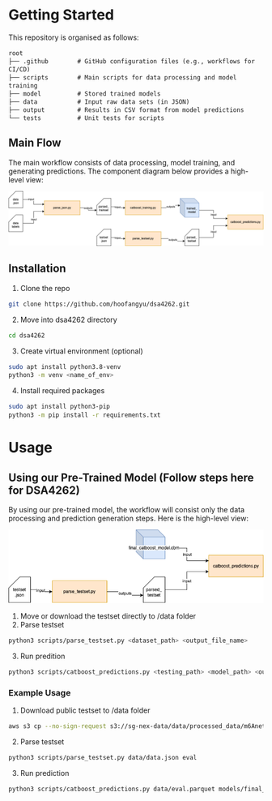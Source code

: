 # Getting Started
This repository is organised as follows:

```
root
├── .github        # GitHub configuration files (e.g., workflows for CI/CD)
├── scripts        # Main scripts for data processing and model training
├── model          # Stored trained models
├── data           # Input raw data sets (in JSON)
├── output         # Results in CSV format from model predictions
└── tests          # Unit tests for scripts
```

## Main Flow
The main workflow consists of data processing, model training, and generating predictions. The component diagram below provides a high-level view:

![flow diagram](.github/assets/main_flow.png)


## Installation
1. Clone the repo
```bash
git clone https://github.com/hoofangyu/dsa4262.git 
```
2. Move into dsa4262 directory
```bash
cd dsa4262
```
3. Create virtual environment (optional)
```bash
sudo apt install python3.8-venv
python3 -m venv <name_of_env>
```
4. Install required packages
```bash
sudo apt install python3-pip
python3 -m pip install -r requirements.txt
```

# Usage
## Using our Pre-Trained Model (Follow steps here for DSA4262)
By using our pre-trained model, the workflow will consist only the data processing and prediction generation steps. Here is the high-level view:

![flow diagram](.github/assets/usage_flow.png)

1. Move or download the testset directly to /data folder
2. Parse testset
```bash
python3 scripts/parse_testset.py <dataset_path> <output_file_name>
```

3. Run predition
```bash
python3 scripts/catboost_predictions.py <testing_path> <model_path> <output_name>
```

### Example Usage
1. Download public testset to /data folder
```bash
aws s3 cp --no-sign-request s3://sg-nex-data/data/processed_data/m6Anet/SGNex_A549_directRNA_replicate5_run1/data.json data/
```
2. Parse testset
```bash
python3 scripts/parse_testset.py data/data.json eval
```
3. Run prediction
```bash
python3 scripts/catboost_predictions.py data/eval.parquet models/final_catboost_model.cbm dataset1_final_catboost_model_results
```
